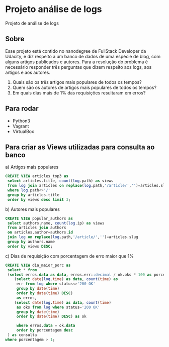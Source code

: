 # Projeto análise de logs
Projeto de análise de logs

## Sobre
Esse projeto está contido no nanodegree de FullStack Developer da Udacity, e diz respeito a um banco de dados de uma espécie de blog, com alguns artigos publicados e autores. Para a resolução do problema é necessário responder três perguntas que dizem respeito aos logs, aos artigos e aos autores. 

1) Quais são os três artigos mais populares de todos os tempos? 
2) Quem são os autores de artigos mais populares de todos os tempos? 
3) Em quais dias mais de 1% das requisições resultaram em erros? 

## Para rodar
- Python3
- Vagrant
- VirtualBox

## Para criar as Views utilizadas para consulta ao banco

a) Artigos mais populares
```sql
CREATE VIEW articles_top3 as 
 select articles.title, count(log.path) as views 
 from log join articles on replace(log.path,'/article/','')=articles.slug 
 where log.path<>'/' 
 group by articles.title 
 order by views desc limit 3;
```

b) Autores mais populares
```sql
CREATE VIEW popular_authors as 
 select authors.name, count(log.ip) as views
 from articles join authors 
 on articles.author=authors.id 
 join log on replace(log.path,'/article/','')=articles.slug 
 group by authors.name 
 order by views DESC;
 ``` 
c) Dias de requisição com porcentagem de erro maior que 1%
```sql
CREATE VIEW dia_maior_porc as
 select * from 
 (select erros.data as data, erros.err::decimal / ok.oks * 100 as porcentagem from
    (select date(log.time) as data, count(time) as
     err from log where status<>'200 OK' 
     group by date(time) 
     order by date(time) DESC) 
     as erros,
    (select date(log.time) as data, count(time) 
     as oks from log where status='200 OK' 
     group by date(time) 
     order by date(time) DESC) as ok

     where erros.data = ok.data
     order by porcentagem desc
 ) as consulta 
where porcentagem > 1;
```
